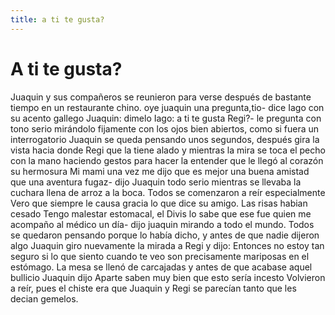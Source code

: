 ```yaml
---
title: a ti te gusta?
---
```

# A ti te gusta?
Juaquin y sus compañeros se reunieron para verse después de bastante tiempo en un restaurante chino.
 oye juaquin una pregunta,tio- dice Iago con su acento gallego
Juaquin: dimelo
Iago: a ti te gusta Regi?- le pregunta con tono serio mirándolo fijamente con los ojos bien abiertos, como si fuera un interrogatorio
Juaquin se queda pensando unos segundos, después gira la vista hacia donde Regi que la tiene alado y mientras la mira se toca el pecho con la mano haciendo gestos para hacer la entender que le llegó al corazón su hermosura
Mi mami una vez me dijo que es mejor una buena amistad que una aventura fugaz- dijo Juaquin todo serio mientras se llevaba la cuchara llena de arroz a la boca.
Todos se comenzaron a reír especialmente Vero que siempre le causa gracia lo que dice su amigo. Las risas habian cesado
Tengo malestar estomacal, el Divis lo sabe que ese fue quien me acompaño al médico un día- dijo juaquin mirando a todo el mundo.
Todos se quedaron pensando porque lo había dicho, y antes de que nadie dijeron algo Juaquin giro nuevamente la mirada a Regi y dijo:
Entonces no estoy tan seguro si lo que siento cuando te veo  son precisamente mariposas en el estómago.
La mesa se llenó de carcajadas y antes de que acabase aquel bullicio Juaquin dijo
Aparte saben muy bien que esto sería incesto 
Volvieron a reír, pues el chiste era que Juaquin y Regi se parecían tanto que les decian gemelos.